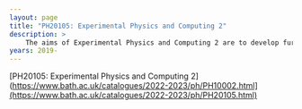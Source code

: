 ```yaml
---
layout: page
title: "PH20105: Experimental Physics and Computing 2"
description: >
    The aims of Experimental Physics and Computing 2 are to develop further student confidence and competence in experimental laboratory skills, data processing, written and oral presentation skills and the use of scientific computer packages. A further aim is to reinforce elements of second level Physics units by providing experimental examples in these areas. The unit also aims to introduce and develop structured programming skills in a high-level language as a tool for the numerical solution of physical problems.
years: 2019-
---
```


[PH20105: Experimental Physics and Computing 2](https://www.bath.ac.uk/catalogues/2022-2023/ph/PH10002.html](https://www.bath.ac.uk/catalogues/2022-2023/ph/PH20105.html)
